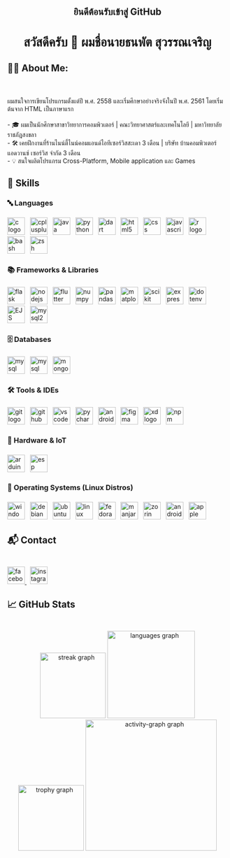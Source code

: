 <br clear="both">

<h2 align="center">ยินดีต้อนรับเข้าสู่ GitHub</h2>

###

<h1 align="center">สวัสดีครับ 👋 ผมชื่อนายธนพัต สุวรรณเจริญ</h1>

###

<h2 align="left">🧑‍💻 About Me:</h2>

###

<br clear="both">

<p align="left">ผมสนใจการเขียนโปรแกรมตั้งแต่ปี พ.ศ. 2558 และเริ่มศึกษาอย่างจริงจังในปี พ.ศ. 2561 โดยเริ่มต้นจาก HTML เป็นภาษาแรก<br><br>- 🎓 ผมเป็นนักศึกษาสาขาวิทยาการคอมพิวเตอร์ | คณะวิทยาศาสตร์และเทคโนโลยี | มหาวิทยาลัยราชภัฎสงขลา  <br>- 🛠️ เคยฝึกงานที่ร้านไนน์ตี้ไนน์คอมแอนด์ไอทีเซอร์วิสสะเดา 3 เดือน | บริษัท บ้านคอมพิวเตอร์ แอดวานซ์ เซอร์วิส จำกัด 3 เดือน<br>- 💡 สนใจผลิตโปรแกรม Cross-Platform, Mobile application และ Games</p>

###

<h2 align="left">🚀 Skills</h2>

###

<h3 align="left">🔤 Languages</h3>

###

<div align="left">
  <img src="https://img.shields.io/badge/C-A8B9CC?logo=c&logoColor=white&style=for-the-badge" height="40" alt="c logo"  />
  <img width="4" />
  <img src="https://img.shields.io/badge/C++-00599C?logo=cplusplus&logoColor=white&style=for-the-badge" height="40" alt="cplusplus logo"  />
  <img width="4" />
  <img src="https://img.shields.io/badge/Java-007396?logo=java&logoColor=white&style=for-the-badge" height="40" alt="java logo"  />
  <img width="4" />
  <img src="https://img.shields.io/badge/Python-3776AB?logo=python&logoColor=white&style=for-the-badge" height="40" alt="python logo"  />
  <img width="4" />
  <img src="https://img.shields.io/badge/Dart-0175C2?logo=dart&logoColor=white&style=for-the-badge" height="40" alt="dart logo"  />
  <img width="4" />
  <img src="https://img.shields.io/badge/HTML5-E34F26?logo=html5&logoColor=white&style=for-the-badge" height="40" alt="html5 logo"  />
  <img width="4" />
  <img src="https://img.shields.io/badge/CSS-1572B6?logo=css&logoColor=white&style=for-the-badge" height="40" alt="css logo"  />
  <img width="4" />
  <img src="https://img.shields.io/badge/JavaScript-F7DF1E?logo=javascript&logoColor=white&style=for-the-badge" height="40" alt="javascript logo"  />
  <img width="4" />
  <img src="https://img.shields.io/badge/R-276DC3?logo=r&logoColor=white&style=for-the-badge" height="40" alt="r logo"  />
  <img width="4" />
  <img src="https://img.shields.io/badge/Bash-4EAA25?logo=gnu-bash&logoColor=white&style=for-the-badge" height="40" alt="bash logo"  />
  <img width="4" />
  <img src="https://img.shields.io/badge/Zsh-000000?logo=zsh&logoColor=white&style=for-the-badge" height="40" alt="zsh logo"  />
</div>

###

<h3 align="left">📚 Frameworks & Libraries</h3>

###

<div align="left">
  <img src="https://img.shields.io/badge/Flask-000000?logo=flask&logoColor=white&style=for-the-badge" height="40" alt="flask logo"  />
  <img width="4" />
  <img src="https://img.shields.io/badge/Node.js-339933?logo=nodedotjs&logoColor=white&style=for-the-badge" height="40" alt="nodejs logo"  />
  <img width="4" />
  <img src="https://img.shields.io/badge/Flutter-02569B?logo=flutter&logoColor=white&style=for-the-badge" height="40" alt="flutter logo"  />
  <img width="4" />
  <img src="https://img.shields.io/badge/NumPy-013243?logo=numpy&logoColor=white&style=for-the-badge" height="40" alt="numpy logo"  />
  <img width="4" />
  <img src="https://img.shields.io/badge/pandas-150458?logo=pandas&logoColor=white&style=for-the-badge" height="40" alt="pandas logo"  />
  <img width="4" />
  <img src="https://img.shields.io/badge/Matplotlib-11557C?logo=matplotlib&logoColor=white&logoColor=white&style=for-the-badge" height="40" alt="matplotlib logo"  />
  <img width="4" />
  <img src="https://img.shields.io/badge/scikit--learn-F7931E?logo=scikitlearn&logoColor=white&logoColor=white&style=for-the-badge" height="40" alt="scikit learn logo"  />
  <img width="4" />
  <img src="https://img.shields.io/badge/Express-000000?logo=express&logoColor=white&style=for-the-badge" height="40" alt="express logo"  />
  <img width="4" />
  <img src="https://img.shields.io/badge/dotenv-000000?logo=dotenv&logoColor=white&style=for-the-badge" height="40" alt="dotenv logo"  />
  <img width="4" />
  <img src="https://img.shields.io/badge/EJS-B4CA65?logo=javascript&logoColor=while&style=for-the-badge" height="40" alt="EJS logo"  />
  <img width="4" />
  <img src="https://img.shields.io/badge/mysql2-4479A1?logo=mysql&logoColor=white&style=for-the-badge" height="40" alt="mysql2 logo"  />
</div>

###

<h3 align="left">🗄️ Databases</h3>

###

<div align="left">
  <img src="https://img.shields.io/badge/SQL-336791?logo=postgresql&logoColor=white&style=for-the-badge" height="40" alt="mysql logo"  />
  <img width="4" />
  <img src="https://img.shields.io/badge/MySQL-4479A1?logo=mysql&logoColor=white&style=for-the-badge" height="40" alt="mysql logo"  />
  <img width="4" />
  <img src="https://img.shields.io/badge/MongoDB-47A248?logo=mongodb&logoColor=white&style=for-the-badge" height="40" alt="mongodb logo"  />
</div>

###

<h3 align="left">🛠️ Tools & IDEs</h3>

###

<div align="left">
  <img src="https://img.shields.io/badge/Git-F05032?logo=git&logoColor=white&style=for-the-badge" height="40" alt="git logo"  />
  <img width="4" />
  <img src="https://img.shields.io/badge/GitHub-181717?logo=github&logoColor=white&style=for-the-badge" height="40" alt="github logo"  />
  <img width="4" />
  <img src="https://img.shields.io/badge/Visual Studio Code-007ACC?logo=visualstudiocode&logoColor=white&style=for-the-badge" height="40" alt="vscode logo"  />
  <img width="4" />
  <img src="https://img.shields.io/badge/PyCharm-000000?logo=pycharm&logoColor=white&style=for-the-badge" height="40" alt="pycharm logo"  />
  <img width="4" />
  <img src="https://img.shields.io/badge/Android Studio-3DDC84?logo=androidstudio&logoColor=white&style=for-the-badge" height="40" alt="androidstudio logo"  />
  <img width="4" />
  <img src="https://img.shields.io/badge/Figma-F24E1E?logo=figma&logoColor=white&style=for-the-badge" height="40" alt="figma logo"  />
  <img width="4" />
  <img src="https://img.shields.io/badge/Adobe XD-FF61F6?logo=adobexd&logoColor=white&style=for-the-badge" height="40" alt="xd logo"  />
  <img width="4" />
  <img src="https://img.shields.io/badge/npm-CB3837?logo=npm&logoColor=white&style=for-the-badge" height="40" alt="npm logo"  />
</div>

###

<h3 align="left">🔌 Hardware & IoT</h3>

###

<div align="left">
  <img src="https://img.shields.io/badge/Arduino-00979D?logo=arduino&logoColor=white&style=for-the-badge" height="40" alt="arduino logo"  />
  <img width="4" />
  <img src="https://img.shields.io/badge/ESP32-3DDC84?logo=esp32&logoColor=white&style=for-the-badge" height="40" alt="esp logo"  />
</div>

###

<h3 align="left">🐧 Operating Systems (Linux Distros)</h3>

###

<div align="left">
  <img src="https://img.shields.io/badge/Windows-0078D6?logo=windows&logoColor=white&style=for-the-badge" height="40" alt="windows8 logo"  />
  <img width="4" />
  <img src="https://img.shields.io/badge/Debian-A81D33?logo=debian&logoColor=white&style=for-the-badge" height="40" alt="debian logo"  />
  <img width="4" />
  <img src="https://img.shields.io/badge/Ubuntu-E95420?logo=ubuntu&logoColor=white&style=for-the-badge" height="40" alt="ubuntu logo"  />
  <img width="4" />
  <img src="https://img.shields.io/badge/Linux%20Mint-87CF3E?logo=linuxmint&logoColor=white&style=for-the-badge" height="40" alt="linux mint logo"  />
  <img width="4" />
  <img src="https://img.shields.io/badge/Fedora-51A2DA?logo=fedora&logoColor=white&style=for-the-badge" height="40" alt="fedora logo"  />
  <img width="4" />
  <img src="https://img.shields.io/badge/Manjaro-35BF5C?logo=manjaro&logoColor=white&style=for-the-badge" height="40" alt="manjaro logo"  />
  <img width="4" />
  <img src="https://img.shields.io/badge/Zorin%20OS-0CC1F3?logo=zorin&logoColor=white&style=for-the-badge" height="40" alt="zorin logo"  />
  <img width="4" />
  <img src="https://img.shields.io/badge/Android-3DDC84?logo=android&logoColor=white&style=for-the-badge" height="40" alt="android logo"  />
  <img width="4" />
  <img src="https://img.shields.io/badge/Apple-000000?logo=apple&logoColor=white&style=for-the-badge" height="40" alt="apple logo"  />
</div>

###

<h2 align="left">📬 Contact</h2>

###

<br clear="both">

<div align="left">
  <a href="https://www.facebook.com/earg0728" target="_blank">
    <img src="https://img.shields.io/static/v1?message=Facebook&logo=facebook&label=&color=1877F2&logoColor=white&labelColor=&style=for-the-badge" height="40" alt="facebook logo"  />
  </a>
  <img width="4" />
  <a href="https://www.instagram.com/james._.su/" target="_blank">
    <img src="https://img.shields.io/static/v1?message=Instagram&logo=instagram&label=&color=E4405F&logoColor=white&labelColor=&style=for-the-badge" height="40" alt="instagram logo"  />
  </a>
</div>

###

<h2 align="left">📈 GitHub Stats</h2>

###

<br clear="both">

<div align="center">
  <img src="https://streak-stats.demolab.com?user=james28dev&locale=en&mode=weekly&theme=tokyonight&hide_border=true&border_radius=5&date_format=j/n%5B/Y%5D&order=3" height="150" alt="streak graph"  />
  <img src="https://github-readme-stats.vercel.app/api/top-langs?username=james28dev&locale=en&hide_title=true&layout=compact&card_width=320&langs_count=20&theme=tokyonight&hide_border=true&order=2" height="200" alt="languages graph"  />
  <img src="https://github-profile-trophy.vercel.app?username=james28dev&theme=tokyonight&column=-1&row=1&margin-w=8&margin-h=8&no-bg=false&no-frame=true&order=4" height="150" alt="trophy graph"  />
  <img src="https://github-readme-activity-graph.vercel.app/graph?username=james28dev&radius=16&theme=tokyo-night&area=true&order=5&hide_border=true&hide_title=true" height="300" alt="activity-graph graph"  />
</div>

###

